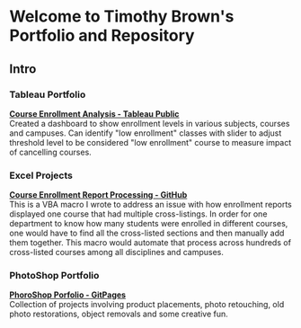 # Welcome to Timothy Brown's Portfolio and Repository

## Intro


### Tableau Portfolio <br>
**[Course Enrollment Analysis - Tableau Public](https://public.tableau.com/shared/7XGQ6KMGS?:display_count=y&:origin=viz_share_link)** <br>
Created a dashboard to show enrollment levels in various subjects, courses and campuses.  Can identify "low enrollment" classes with slider to adjust threshold level to be considered "low enrollment" course to measure impact of cancelling courses.



### Excel Projects <br>
**[Course Enrollment Report Processing - GitHub](https://github.com/brownt47/VBA-Projects/blob/main/README.md)** <br>
This is a VBA macro I wrote to address an issue with how enrollment reports displayed one course that had multiple cross-listings.  In order for one department to know how many students were enrolled in different courses, one would have to find all the cross-listed sections and then manually add them together.  This macro would automate that process across hundreds of cross-listed courses among all disciplines and campuses.

### PhotoShop Portfolio <br>
**[PhoroShop Porfolio - GitPages](https://brownt47.github.io/Photoshop/)** <br>
Collection of projects involving product placements, photo retouching, old photo restorations, object removals and some creative fun.
